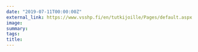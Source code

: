 ```yaml
---
date: "2019-07-11T00:00:00Z"
external_link: https://www.vsshp.fi/en/tutkijoille/Pages/default.aspx
image:
summary:
tags:
title:
---
```

